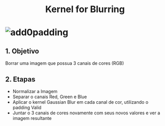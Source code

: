 <h1 align="center">Kernel for Blurring<h1>
  
![add0padding](https://github.com/VladeMelo/kernel-blur/assets/63476377/78dd8139-4cd3-4094-af43-2abc27a94f85)

## 1. Objetivo

Borrar uma imagem que possua 3 canais de cores (RGB)

## 2. Etapas

- Normalizar a Imagem
- Separar o canais Red, Green e Blue
- Aplicar o kernel Gaussian Blur em cada canal de cor, utilizando o padding Valid
- Juntar o 3 canais de cores novamente com seus novos valores e ver a imagem resultante
